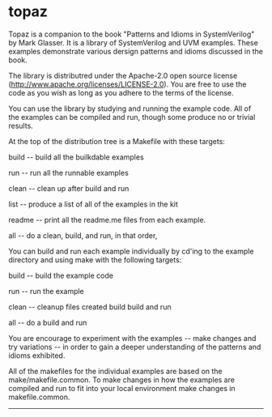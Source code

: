 # topaz

Topaz is a companion to the book "Patterns and Idioms in
SystemVerilog" by Mark Glasser.  It is a library of SystemVerilog and
UVM examples.  These examples demonstrate various dersign patterns and
idioms discussed in the book.

The library is distributred under the Apache-2.0 open source license
(http://www.apache.org/licenses/LICENSE-2.0).  You are free to use the
code as you wish as long as you adhere to the terms of the license.

You can use the library by studying and running the example code.  All
of the examples can be compiled and run, though some produce no or
trivial results.

At the top of the distribution tree is a Makefile with these targets:

build -- build all the builkdable examples

run -- run all the runnable examples

clean -- clean up after build and run

list -- produce a list of all of the examples in the kit

readme -- print all the readme.me files from each example.

all -- do a clean, build, and run, in that order,

You can build and run each example individually by cd'ing to the
example directory and using make with the following targets:

build -- build the example code

run -- run the example

clean -- cleanup files created build build and run

all -- do a build and run

You are encourage to experiment with the examples -- make changes and
try variations -- in order to gain a deeper understanding of the
patterns and idioms exhibited.

All of the makefiles for the individual examples are based on the
make/makefile.common.  To make changes in how the examples are
compiled and run to fit into your local environment make changes in
makefile.common.

------------------------------------------------------------------------
 